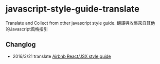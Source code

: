 # javascript-style-guide-translate
Translate and Collect from other javascript style guide.
翻譯與收集來自其他的Javascript風格指引

## Changlog

- 2016/3/21 translate [Airbnb React/JSX style guide](https://github.com/airbnb/javascript/tree/master/react)
